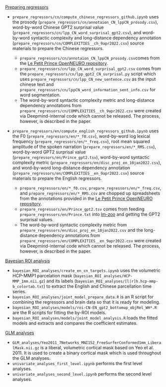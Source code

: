 <u>Preparing regressors</u>

- `prepare_regressors/cn/compute_chinese_regressors_github.ipynb` uses the prosody (`prepare_regressors/cn/annotaion_CN_lppCN_prosody.csv`), word-by-word Chinese GPT2 surprisal value (`prepare_regressors/cn/lpp_CN_word_surprisal_gpt2.csv`), and word-by-word syntactic complexity and long-distance dependency annotation (`prepare_regressors/cn/COMPLEXITIES__ch_9apr2022.csv`) source materials to prepare the Chinese regressors.
  - `prepare_regressors/cn/annotaion_CN_lppCN_prosody.csv`comes from the <a href="https://openneuro.org/datasets/ds003643/versions/2.0.1">Le Petit Prince OpenNEURO repository</a>.
  - `prepare_regressors/cn/lpp_CN_word_surprisal_gpt2.csv` comes from the `prepare_regressors/cn/lpp_gpt2_CN_surprisal.py` script which uses `prepare_regressors/cn/lpp_CN_new_sentence.csv` as the input chinese text and `prepare_regressors/cn/lppCN_word_information_sent_info.csv` for word segmentation.
  - The word-by-word syntactic complexity metric and long-distance dependency annotations from `prepare_regressors/cn/COMPLEXITIES__ch_9apr2022.csv` were created via Deepmind-internal code which cannot be released. The process, however, is described in the paper.

- `prepare_regressors/en/compute_english_regressors_github.ipynb` uses the F0 (`prepare_regressors/en/*_f0.csv`), word-by-word log lexical frequency (`prepare_regressors/en/*_freq.csv`), root mean squared amplitude of the spoken narration (`prepare_regressors/en/*_RMS.csv`), word-by-word GPT2 surprisal value (`prepare_regressors/en/Prince_gpt2.tsv`), word-by-word syntactic complexity metric (`prepare_regressors/en/disc_proj_en_10jan2022.csv`), and word-by-word long-distance dependency annotation (`prepare_regressors/en/COMPLEXITIES__en_9apr2022.csv`) source materials to prepare the English regressors.
  - `prepare_regressors/en/*_f0.csv`, `prepare_regressors/en/*_freq.csv`, and `prepare_regressors/en/*_RMS.csv` are chopped up spreadsheets from the annotations provided in the <a href="https://openneuro.org/datasets/ds003643/versions/2.0.1">Le Petit Prince OpenNEURO repository</a>.
  - `prepare_regressors/en/Prince_gpt2.tsv` comes from feeding `prepare_regressors/en/Prince.txt` into <a href="https://cpllab.github.io/lm-zoo/">lm-zoo</a> and getting the GPT2 surprisal values.
  - The word-by-word syntactic complexity metric from `prepare_regressors/en/disc_proj_en_10jan2022.csv` and the long-distance dependency annotations from `prepare_regressors/en/COMPLEXITIES__en_9apr2022.csv` were created via Deepmind-internal code which cannot be released. The process, however, is described in the paper.


<u>Bayesian ROI analysis</u>
- `bayesian_ROI_analyses/create_en_cn_targets.ipynb` uses the volumetric HCP-MMP1 parcelation mask (`bayesian_ROI_analyses/HCP-MMP_1mm.nii.gz`) and its labels (`bayesian_ROI_analyses/[l|r]h.hcp-mmp-b_colortab.txt`) to extract the English and Chinese parcellation time series.
- `bayesian_ROI_analyses/joint_model_prepare_data.R` is an R script for combining the regressors and brain data so that it is ready for modeling.
- `bayesian_ROI_analyses/models/roi-CN-EN_gpt2_bottomup_objRel_WH*.R` are the R scripts for fitting the by-ROI models.
- `bayesian_ROI_analyses/models/joint_model_analysis.R` loads the fitted models and extracts and compares the coefficient estimates.

<u>GLM analyses</u>
- `GLM_analyses/Yeo2011_7Networks_MNI152_FreeSurferConformed1mm_LiberalMask.nii.gz` is a liberal, volumetric cortical mask based on Yeo et al. 2011. It is used to create a binary cortical mask which is used throughout the GLM analyses.
- `univariate_analyses_first_level.ipynb` performs the first level analyses. 
- `univariate_analyses_second_level.ipynb` performs the second level analyses.
